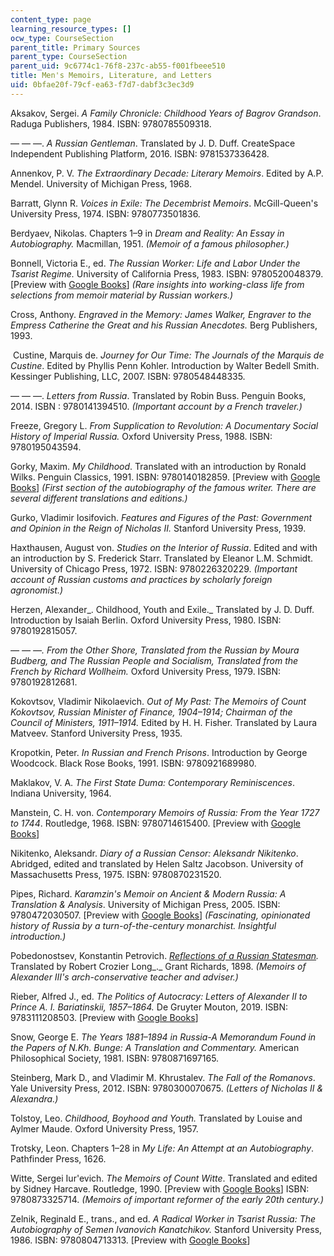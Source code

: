 ```yaml
---
content_type: page
learning_resource_types: []
ocw_type: CourseSection
parent_title: Primary Sources
parent_type: CourseSection
parent_uid: 9c6774c1-76f8-237c-ab55-f001fbeee510
title: Men's Memoirs, Literature, and Letters
uid: 0bfae20f-79cf-ea63-f7d7-dabf3c3ec3d9
---
```


Aksakov, Sergei. _A Family Chronicle: Childhood Years of Bagrov Grandson_. Raduga Publishers, 1984. ISBN: 9780785509318.

— — —. _A Russian Gentleman_. Translated by J. D. Duff. CreateSpace Independent Publishing Platform, 2016. ISBN: 9781537336428.

Annenkov, P. V. _The Extraordinary Decade: Literary Memoirs_. Edited by A.P. Mendel. University of Michigan Press, 1968.

Barratt, Glynn R. _Voices in Exile: The Decembrist Memoirs_. McGill-Queen's University Press, 1974. ISBN: 9780773501836.

Berdyaev, Nikolas. Chapters 1–9 in _Dream and Reality: An Essay in Autobiography._ Macmillan, 1951. _(Memoir of a famous philosopher.)_

Bonnell, Victoria E., ed. _The Russian Worker: Life and Labor Under the Tsarist Regime._ University of California Press, 1983. ISBN: 9780520048379. \[Preview with [Google Books](https://www.google.com/books/edition/The_Russian_Worker/e9D06bbsx0YC?hl=en&gbpv=1)\] _(Rare insights into working-class life from selections from memoir material by Russian workers.)_

Cross, Anthony. _Engraved in the Memory: James Walker, Engraver to the Empress Catherine the Great and his Russian Anecdotes._ Berg Publishers, 1993.

 Custine, Marquis de. _Journey for Our Time: The Journals of the Marquis de Custine_. Edited by Phyllis Penn Kohler. Introduction by Walter Bedell Smith. Kessinger Publishing, LLC, 2007. ISBN: 9780548448335.

— — —. _Letters from Russia_. Translated by Robin Buss. Penguin Books, 2014. ISBN : 9780141394510. _(Important account by a French traveler.)_

Freeze, Gregory L. _From Supplication to Revolution: A Documentary Social History of Imperial Russia._ Oxford University Press, 1988. ISBN: 9780195043594.

Gorky, Maxim. _My Childhood_. Translated with an introduction by Ronald Wilks. Penguin Classics, 1991. ISBN: 9780140182859. \[Preview with [Google Books](https://www.google.com/books/edition/My_Childhood/1iCbwURV_1wC?hl=en&gbpv=1)\] _(First section of the autobiography of the famous writer. There are several different translations and editions.)_

Gurko, Vladimir Iosifovich. _Features and Figures of the Past: Government and Opinion in the Reign of Nicholas II._ Stanford University Press, 1939.

Haxthausen, August von. _Studies on the Interior of Russia_. Edited and with an introduction by S. Frederick Starr. Translated by Eleanor L.M. Schmidt. University of Chicago Press, 1972. ISBN: 9780226320229. _(Important account of Russian customs and practices by scholarly foreign agronomist.)_

Herzen, Alexander_. Childhood, Youth and Exile._ Translated by J. D. Duff. Introduction by Isaiah Berlin. Oxford University Press, 1980. ISBN: 9780192815057.

_— — —. From the Other Shore, Translated from the Russian by Moura Budberg, and The Russian People and Socialism, Translated from the French by Richard Wollheim._ Oxford University Press, 1979. ISBN: 9780192812681.

Kokovtsov, Vladimir Nikolaevich. _Out of My Past: The Memoirs of Count Kokovtsov, Russian Minister of Finance, 1904–1914; Chairman of the Council of Ministers, 1911–1914._ Edited by H. H. Fisher. Translated by Laura Matveev. Stanford University Press, 1935.

Kropotkin, Peter. _In Russian and French Prisons_. Introduction by George Woodcock. Black Rose Books, 1991. ISBN: 9780921689980.

Maklakov, V. A. _The First State Duma: Contemporary Reminiscences_. Indiana University, 1964.

Manstein, C. H. von. _Contemporary Memoirs of Russia: From the Year 1727 to 1744_. Routledge, 1968. ISBN: 9780714615400. \[Preview with [Google Books](https://www.google.com/books/edition/Contemporary_Memoirs_of_Russia_from_the/Fnq2qVWHZ1oC?hl=en&gbpv=1)\]

Nikitenko, Aleksandr. _Diary of a Russian Censor: Aleksandr Nikitenko_. Abridged, edited and translated by Helen Saltz Jacobson. University of Massachusetts Press, 1975. ISBN: 9780870231520. 

Pipes, Richard. _Karamzin's Memoir on Ancient & Modern Russia: A Translation & Analysis_. University of Michigan Press, 2005. ISBN: 9780472030507. \[Preview with [Google Books](https://www.google.com/books/edition/Karamzin_s_Memoir_on_Ancient_and_Modern/Pw64lqQ6IX4C?hl=en&gbpv=1)\] _(Fascinating, opinionated history of Russia by a turn-of-the-century monarchist. Insightful introduction.)_

Pobedonostsev, Konstantin Petrovich. _[Reflections of a Russian Statesman](https://www.google.com/books/edition/Reflections_of_a_Russian_Statesman/IdRoAAAAMAAJ?hl=en&gbpv=1)._ Translated by Robert Crozier Long_._ Grant Richards, 1898. _(Memoirs of Alexander III's arch-conservative teacher and adviser.)_

Rieber, Alfred J., ed. _The Politics of Autocracy: Letters of Alexander II to Prince A. I. Bariatinskii, 1857–1864._ De Gruyter Mouton, 2019. ISBN: 9783111208503. \[Preview with [Google Books](https://www.google.com/books/edition/The_politics_of_autocracy/23OcDwAAQBAJ?hl=en&gbpv=1)\]

Snow, George E. _The Years 1881­–1894 in Russia­­-A Memorandum Found in the Papers of N.Kh. Bunge: A Translation and Commentary._ American Philosophical Society, 1981. ISBN: 9780871697165.

Steinberg, Mark D., and Vladimir M. Khrustalev. _The Fall of the Romanovs_. Yale University Press, 2012. ISBN: 9780300070675. _(Letters of Nicholas II & Alexandra.)_

Tolstoy, Leo. _Childhood, Boyhood and Youth._ Translated by Louise and Aylmer Maude. Oxford University Press, 1957.

Trotsky, Leon. Chapters 1­–28 in _My Life: An Attempt at an Autobiography_. Pathfinder Press, 1626.

Witte, Sergei Iur'evich. _The Memoirs of Count Witte_. Translated and edited by Sidney Harcave. Routledge, 1990. \[Preview with [Google Books](https://www.google.com/books/edition/The_Memoirs_of_Count_Witte/kTswgGNBFBAC?hl=en&gbpv=1)\] ISBN: 9780873325714. _(Memoirs of important reformer of the early 20th century.)_

Zelnik, Reginald E., trans., and ed. _A Radical Worker in Tsarist Russia: The Autobiography of Semen Ivanovich Kanatchikov._ Stanford University Press, 1986. ISBN: 9780804713313. \[Preview with [Google Books](https://www.google.com/books/edition/A_Radical_Worker_in_Tsarist_Russia/isS5y5BCLVYC?hl=en&gbpv=1)\]